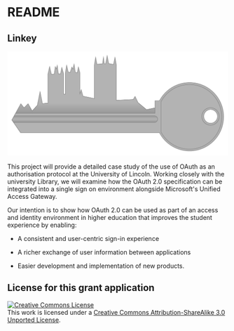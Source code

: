 # README

## Linkey

![Linkey logo](https://github.com/lncd/AIM-project/raw/master/Linkey.png)

This project will provide a detailed case study of the use of OAuth as an authorisation protocol at the University of Lincoln. Working closely with the university Library, we will examine how the OAuth 2.0 specification can be integrated into a single sign on environment alongside Microsoft's Unified Access Gateway.

Our intention is to show how OAuth 2.0 can be used as part of an access and identity environment in higher education that improves the student experience by enabling:

* A consistent and user-centric sign-in experience

* A richer exchange of user information between applications

* Easier development and implementation of new products.

## License for this grant application

<a rel="license" href="http://creativecommons.org/licenses/by-sa/3.0/"><img alt="Creative Commons License" style="border-width:0" src="http://i.creativecommons.org/l/by-sa/3.0/88x31.png" /></a><br />This work is licensed under a <a rel="license" href="http://creativecommons.org/licenses/by-sa/3.0/">Creative Commons Attribution-ShareAlike 3.0 Unported License</a>.